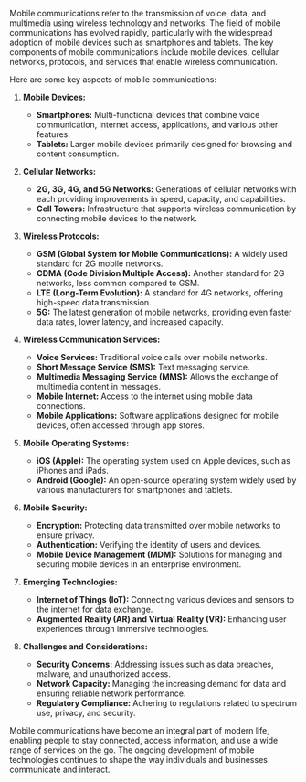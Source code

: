 Mobile communications refer to the transmission of voice, data, and multimedia using wireless technology and networks. The field of mobile communications has evolved rapidly, particularly with the widespread adoption of mobile devices such as smartphones and tablets. The key components of mobile communications include mobile devices, cellular networks, protocols, and services that enable wireless communication.

Here are some key aspects of mobile communications:

1. **Mobile Devices:**
   - **Smartphones:** Multi-functional devices that combine voice communication, internet access, applications, and various other features.
   - **Tablets:** Larger mobile devices primarily designed for browsing and content consumption.

2. **Cellular Networks:**
   - **2G, 3G, 4G, and 5G Networks:** Generations of cellular networks with each providing improvements in speed, capacity, and capabilities.
   - **Cell Towers:** Infrastructure that supports wireless communication by connecting mobile devices to the network.

3. **Wireless Protocols:**
   - **GSM (Global System for Mobile Communications):** A widely used standard for 2G mobile networks.
   - **CDMA (Code Division Multiple Access):** Another standard for 2G networks, less common compared to GSM.
   - **LTE (Long-Term Evolution):** A standard for 4G networks, offering high-speed data transmission.
   - **5G:** The latest generation of mobile networks, providing even faster data rates, lower latency, and increased capacity.

4. **Wireless Communication Services:**
   - **Voice Services:** Traditional voice calls over mobile networks.
   - **Short Message Service (SMS):** Text messaging service.
   - **Multimedia Messaging Service (MMS):** Allows the exchange of multimedia content in messages.
   - **Mobile Internet:** Access to the internet using mobile data connections.
   - **Mobile Applications:** Software applications designed for mobile devices, often accessed through app stores.

5. **Mobile Operating Systems:**
   - **iOS (Apple):** The operating system used on Apple devices, such as iPhones and iPads.
   - **Android (Google):** An open-source operating system widely used by various manufacturers for smartphones and tablets.

6. **Mobile Security:**
   - **Encryption:** Protecting data transmitted over mobile networks to ensure privacy.
   - **Authentication:** Verifying the identity of users and devices.
   - **Mobile Device Management (MDM):** Solutions for managing and securing mobile devices in an enterprise environment.

7. **Emerging Technologies:**
   - **Internet of Things (IoT):** Connecting various devices and sensors to the internet for data exchange.
   - **Augmented Reality (AR) and Virtual Reality (VR):** Enhancing user experiences through immersive technologies.

8. **Challenges and Considerations:**
   - **Security Concerns:** Addressing issues such as data breaches, malware, and unauthorized access.
   - **Network Capacity:** Managing the increasing demand for data and ensuring reliable network performance.
   - **Regulatory Compliance:** Adhering to regulations related to spectrum use, privacy, and security.

Mobile communications have become an integral part of modern life, enabling people to stay connected, access information, and use a wide range of services on the go. The ongoing development of mobile technologies continues to shape the way individuals and businesses communicate and interact.